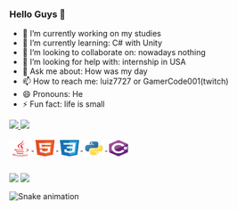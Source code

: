 ### Hello Guys 👋

- 🔭 I’m currently working on my studies
- 🌱 I’m currently learning: C# with Unity
- 👯 I’m looking to collaborate on: nowadays nothing
- 🤔 I’m looking for help with: internship in USA
- 💬 Ask me about: How was my day
- 📫 How to reach me: luiz7727 or GamerCode001(twitch)
- 😄 Pronouns: He
- ⚡ Fun fact: life is small

<div>
  <a href="https://github.com/luiz7727">
  <img height="180em" src="https://github-readme-stats.vercel.app/api?username=luiz7727&show_icons=true&theme=dracula&include_all_commits=true&count_private=true"/>
  <img height="180em" src="https://github-readme-stats.vercel.app/api/top-langs/?username=luiz7727&layout=compact&langs_count=7&theme=dracula"/>
</div>
  
  <div style="display: inline_block"><br>
  <img align="center" alt="Rafa-Js" height="30" width="40" src="https://raw.githubusercontent.com/devicons/devicon/master/icons/java/java-plain.svg">
  <img align="center" alt="Rafa-HTML" height="30" width="40" src="https://raw.githubusercontent.com/devicons/devicon/master/icons/html5/html5-original.svg">
  <img align="center" alt="Rafa-CSS" height="30" width="40" src="https://raw.githubusercontent.com/devicons/devicon/master/icons/css3/css3-original.svg">
  <img align="center" alt="Rafa-Python" height="30" width="40" src="https://raw.githubusercontent.com/devicons/devicon/master/icons/python/python-original.svg">
  <img align="center" alt="Rafa-Csharp" height="30" width="40" src="https://raw.githubusercontent.com/devicons/devicon/master/icons/csharp/csharp-original.svg">
</div>

  ##
  
  <div>
 	<a href="https://www.twitch.tv/gamercode001" target="_blank"><img src="https://img.shields.io/badge/Twitch-9146FF?style=for-the-badge&logo=twitch&logoColor=white" target="_blank"></a> 
  <a href="https://www.linkedin.com/in/luiz-antonio-a33708181/" target="_blank"><img src="https://img.shields.io/badge/-LinkedIn-%230077B5?style=for-the-badge&logo=linkedin&logoColor=white" target="_blank"></a> 
 
  ![Snake animation](https://github.com/luiz7727/luiz7727/blob/output/github-contribution-grid-snake.svg)
 </div>
